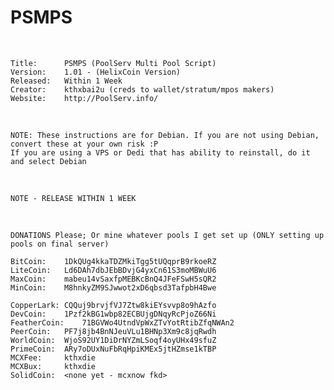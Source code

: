 PSMPS
=====

&nbsp;

    Title: 		PSMPS (PoolServ Multi Pool Script)
    Version:	1.01 - (HelixCoin Version)
    Released:	Within 1 Week
    Creator:	kthxbai2u (creds to wallet/stratum/mpos makers)
    Website:	http://PoolServ.info/
&nbsp;

    NOTE: These instructions are for Debian. If you are not using Debian, convert these at your own risk :P
    If you are using a VPS or Dedi that has ability to reinstall, do it and select Debian
&nbsp;

    NOTE - RELEASE WITHIN 1 WEEK
&nbsp;

    DONATIONS Please; Or mine whatever pools I get set up (ONLY setting up pools on final server)   

    BitCoin:	1DkQUg4kkaTDZMkiTgg5tUQqprB9rkoeRZ
    LiteCoin:	Ld6DAh7dbJEbBDvjG4yxCn61S3moMBWuU6
    MaxCoin:	mabeu14vSaxfpMEBKcBnQ4JFeFSwH5sQR2
    MinCoin:	M8hnkyZM9SJwwot2xD6qbsd3TafpbH4Bwe

    CopperLark:	CQQuj9brvjfVJ7Ztw8kiEYsvvp8o9hAzfo
    DevCoin:	1Pzf2kBG1wbp82ECBUjgDNqyRcPjoZ66Ni
    FeatherCoin:	71BGVWo4UtndVpWxZTvYotRtibZfqNWAn2
    PeerCoin:	PF7j8jb4BnNJeuVLu1BHNp3Xm9c8jqRwdh
    WorldCoin:	WjoS92UY1DiDrNYZmLSoqf4oyUHx49sfuZ
    PrimeCoin:	ARy7oDUxNuFbRqHpiKMEx5jtHZmse1kTBP
    MCXFee:		kthxdie
    MCXBux:		kthxdie
    SolidCoin:	<none yet - mcxnow fkd>
